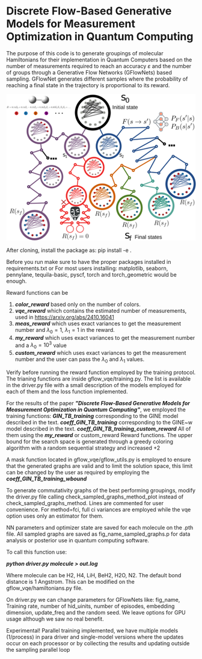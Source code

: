 # Discrete Flow-Based Generative Models for Measurement Optimization in Quantum Computing

The purpose of this code is to generate groupings of molecular Hamiltonians for their implementation in Quantum Computers based on the number of measurements required to reach an accuracy $\varepsilon$ and the number of groups through a Generative Flow Networks (GFlowNets) based sampling.
GFlowNet generates different samples where the probability of reaching a final state in the trajectory is proportional to its reward.

![GFlowNet sampling protocol](GFlow.png)


After cloning, install the package as:
pip install -e .

Before you run make sure to have the proper packages installed in requirements.txt 
or
For most users installing: matplotlib, seaborn, pennylane, tequila-basic, pyscf, torch and torch_geometric would be enough.

Reward functions can be
1) ***color_reward*** based only on the number of colors.
2) ***vqe_reward*** which contains the estimated number of measurements, used in https://arxiv.org/abs/2410.16041
3) ***meas_reward*** which uses exact variances to get the measurement number and $\lambda_0=1$, $\lambda_1=1$ in the reward.
4) ***my_reward*** which uses exact variances to get the measurement number and a $\lambda_0=10^3$ value
5) ***custom_reward*** which uses exact variances to get the measurement number and the user can pass the $\lambda_0$ and $\lambda_1$ values.

Verify before running the reward function employed by the training protocol. The trianing functions are inside gflow_vqe/training.py. The list is available in the driver.py file with a small description of the models employed for each of them and the loss function implemented.

For the results of the paper ***"Discrete Flow-Based Generative Models for Measurement Optimization in Quantum Computing"***, we employed the training functions:
***GIN_TB_training*** corresponding to the GINE model described in the text.
***coeff_GIN_TB_training*** corresponding to the GINE~w model described in the text.
***coeff_GIN_TB_training_custom_reward***
All of them using the ***my_reward*** or custom_reward Reward functions. The upper bound for the search space is generated through a greedy coloring algorithm with a random sequential strategy and increased +2

A mask function located in gflow_vqe/gflow_utils.py is employed to ensure that the generated graphs are valid and to limit the solution space, this limit can be changed by the user as required by employing the ***coeff_GIN_TB_training_wbound*** 

To generate commutativity graphs of the best performing groupings, modify the driver.py file calling 
check_sampled_graphs_method_plot instead of check_sampled_graphs_method. Lines are commented for user convenience. For method=fci, full ci variances are employed while the vqe option uses only an estimator for them.

NN parameters and optimizer state are saved for each molecule on the .pth file.
All sampled graphs are saved as fig_name_sampled_graphs.p for data analysis or posterior use in quantum computing software.

To call this function use:

***python driver.py molecule > out.log***

Where molecule can be H2, H4, LiH, BeH2, H2O, N2. The default bond distance is 1 Angstrom. This can be modified on the gflow_vqe/hamiltonians.py file. 

On driver.py we can change parameters for GFlowNets like:
fig_name, Training rate, number of hid_uinits, number of episodes, embedding dimension, update_freq and the random seed. We leave options for GPU usage although we saw no real benefit. 

Experimental! Parallel training implemented, we have multiple models (1/process) in para driver and single-model versions where the updates occur on each processor or by collecting the results and updating outside the sampling parallel loop 